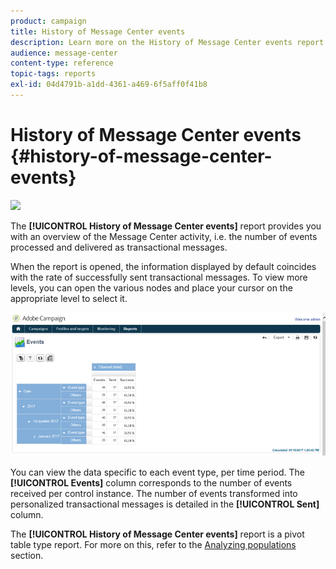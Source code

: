 ```yaml
---
product: campaign
title: History of Message Center events
description: Learn more on the History of Message Center events report.
audience: message-center
content-type: reference
topic-tags: reports
exl-id: 04d4791b-a1dd-4361-a469-6f5aff0f41b8
---
```

# History of Message Center events {#history-of-message-center-events}

![](assets/do-not-localize/v7-only.svg)

The **[!UICONTROL History of Message Center events]** report provides you with an overview of the Message Center activity, i.e. the number of events processed and delivered as transactional messages.

When the report is opened, the information displayed by default coincides with the rate of successfully sent transactional messages. To view more levels, you can open the various nodes and place your cursor on the appropriate level to select it. 

![](assets/messagecenter_reporting_001.png)

You can view the data specific to each event type, per time period. The **[!UICONTROL Events]** column corresponds to the number of events received per control instance. The number of events transformed into personalized transactional messages is detailed in the **[!UICONTROL Sent]** column.

The **[!UICONTROL History of Message Center events]** report is a pivot table type report. For more on this, refer to the [Analyzing populations](../../../common/reporting/using/about-descriptive-analysis.md) section.
